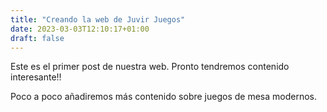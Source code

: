 ```yaml
---
title: "Creando la web de Juvir Juegos"
date: 2023-03-03T12:10:17+01:00
draft: false
---
```


Este es el primer post de nuestra web. Pronto tendremos contenido interesante!!

Poco a poco añadiremos más contenido sobre juegos de mesa modernos.
